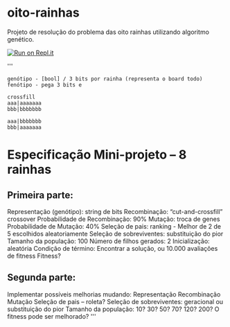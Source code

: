# oito-rainhas
Projeto de resolução do problema das oito rainhas utilizando algoritmo genético. 

[![Run on Repl.it](https://repl.it/badge/github/MiniMarvin/oito-rainhas)](https://repl.it/github/MiniMarvin/oito-rainhas)

'''
```
genótipo - [bool] / 3 bits por rainha (representa o board todo)
fenótipo - pega 3 bits e 
```

```
crossfill
aaa|aaaaaaa
bbb|bbbbbbb

aaa|bbbbbbb
bbb|aaaaaaa
```

# Especificação Mini-projeto – 8 rainhas

## Primeira parte:
Representação (genótipo): string de bits
Recombinação: “cut-and-crossfill” crossover
Probabilidade de Recombinação: 90%
Mutação: troca de genes
Probabilidade de Mutação: 40%
Seleção de pais: ranking - Melhor de 2 de 5 escolhidos aleatoriamente
Seleção de sobreviventes: substituição do pior
Tamanho da população: 100
Número de filhos gerados: 2
Inicialização: aleatória
Condição de término: Encontrar a solução, ou 10.000 avaliações de fitness
Fitness?

## Segunda parte:
Implementar possíveis melhorias mudando:
Representação
Recombinação 
Mutação
Seleção de pais – roleta?
Seleção de sobreviventes: geracional ou substituição do pior
Tamanho da população: 10? 30? 50? 70? 120? 200?
O fitness pode ser melhorado?
'''